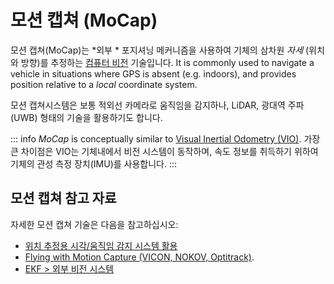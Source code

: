 # 모션 캡쳐 (MoCap)

모션 캡쳐(MoCap)는 *외부 * 포지셔닝 메커니즘을 사용하여 기체의 삼차원 *자세* (위치와 방향)를 추정하는 [컴퓨터 비전](https://en.wikipedia.org/wiki/Computer_vision) 기술입니다. It is commonly used to navigate a vehicle in situations where GPS is absent (e.g. indoors), and provides position relative to a _local_ coordinate system.

모션 캡쳐시스템은 보통 적외선 카메라로 움직임을 감지하나, LiDAR, 광대역 주파(UWB) 형태의 기술을 활용하기도 합니다.

::: info _MoCap_ is conceptually similar to [Visual Inertial Odometry (VIO)](../computer_vision/visual_inertial_odometry.md). 가장 큰 차이점은 VIO는 기체내에서 비전 시스템이 동작하며, 속도 정보를 취득하기 위하여 기체의 관성 측정 장치(IMU)를 사용합니다.
:::

## 모션 캡쳐 참고 자료

자세한 모션 캡쳐 기술은 다음을 참고하십시오:

- [위치 추정용 시각/움직임 감지 시스템 활용](../ros/external_position_estimation.md) <!-- bring across info into user guide? -->
- [Flying with Motion Capture (VICON, NOKOV, Optitrack)](../tutorials/motion-capture.md). <!-- bring across info into user guide? -->
- [EKF > 외부 비전 시스템 ](../advanced_config/tuning_the_ecl_ekf.md#external-vision-system)
